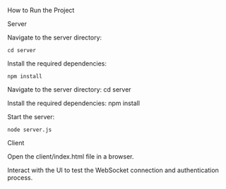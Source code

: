 How to Run the Project

Server

Navigate to the server directory:

    cd server

Install the required dependencies:

    npm install

Navigate to the server directory:
    cd server

Install the required dependencies:
    npm install

Start the server:    

    node server.js

Client

Open the client/index.html file in a browser.

Interact with the UI to test the WebSocket connection and authentication process.
